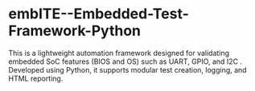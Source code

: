 # embITE--Embedded-Test-Framework-Python
This is a lightweight automation framework designed for validating embedded SoC features (BIOS and OS) such as  UART, GPIO, and I2C . Developed using Python, it supports modular test creation, logging, and HTML reporting.
